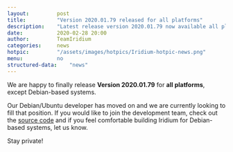 ```yaml
---
layout: 		post
title:  		"Version 2020.01.79 released for all platforms"
description: 	"Latest release version 2020.01.79 now available all platforms incl. Windows, macOS, SUSE, Fedora and RHEL/CentOS."
date:	 		2020-02-28 20:00
author:			TeamIridium
categories:		news
hotpic:			"/assets/images/hotpics/Iridium-hotpic-news.png"
menu: 			no
structured-data:	"news"
---
```

We are happy to finally release **Version 2020.01.79** for **all platforms**, except Debian-based systems.

<a id="download-parser2" class="button download" title="download Iridium Browser"></a>
    
Our Debian/Ubuntu developer has moved on and we are currently looking to fill that position. If you would like to join the development team, 
check out the [source code](https://github.com/iridium-browser/iridium-browser "source code") and if you feel comfortable building Iridium 
for Debian-based systems, let us know.

Stay private!